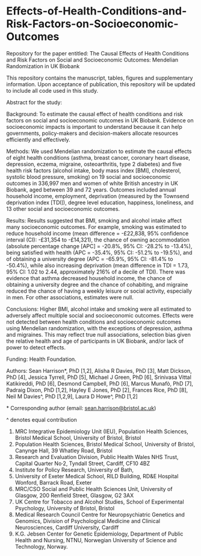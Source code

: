 # Effects-of-Health-Conditions-and-Risk-Factors-on-Socioeconomic-Outcomes
Repository for the paper entitled: The Causal Effects of Health Conditions and Risk Factors on Social and Socioeconomic Outcomes: Mendelian Randomization in UK Biobank

This repository contains the manuscript, tables, figures and supplementary information. Upon acceptance of publication, this repository will be updated to include all code used in this study.

Abstract for the study:

Background: To estimate the causal effect of health conditions and risk factors on social and socioeconomic outcomes in UK Biobank. Evidence on socioeconomic impacts is important to understand because it can help governments, policy-makers and decision-makers allocate resources efficiently and effectively.

Methods: We used Mendelian randomization to estimate the causal effects of eight health conditions (asthma, breast cancer, coronary heart disease, depression, eczema, migraine, osteoarthritis, type 2 diabetes) and five health risk factors (alcohol intake, body mass index [BMI], cholesterol, systolic blood pressure, smoking) on 19 social and socioeconomic outcomes in 336,997 men and women of white British ancestry in UK Biobank, aged between 39 and 72 years. Outcomes included annual household income, employment, deprivation (measured by the Townsend deprivation index [TDI]), degree level education, happiness, loneliness, and 13 other social and socioeconomic outcomes.

Results: Results suggested that BMI, smoking and alcohol intake affect many socioeconomic outcomes. For example, smoking was estimated to reduce household income (mean difference = -£22,838, 95% confidence interval (CI): -£31,354 to -£14,321), the chance of owning accommodation (absolute percentage change [APC] = -20.8%, 95% CI: -28.2% to -13.4%), being satisfied with health (APC = -35.4%, 95% CI: -51.2% to -19.5%), and of obtaining a university degree (APC = -65.9%, 95% CI: -81.4% to -50.4%), while also increasing deprivation (mean difference in TDI = 1.73, 95% CI: 1.02 to 2.44, approximately 216% of a decile of TDI). There was evidence that asthma decreased household income, the chance of obtaining a university degree and the chance of cohabiting, and migraine reduced the chance of having a weekly leisure or social activity, especially in men. For other associations, estimates were null.

Conclusions: Higher BMI, alcohol intake and smoking were all estimated to adversely affect multiple social and socioeconomic outcomes. Effects were not detected between health conditions and socioeconomic outcomes using Mendelian randomization, with the exceptions of depression, asthma and migraines. This may reflect true null associations, selection bias given the relative health and age of participants in UK Biobank, and/or lack of power to detect effects.

Funding: Health Foundation.

Authors: Sean Harrison*, PhD [1,2], Alisha R Davies, PhD [3], Matt Dickson, PhD [4], Jessica Tyrrell, PhD [5], Michael J Green, PhD [6], Srinivasa Vittal Katikireddi, PhD [6], Desmond Campbell, PhD [6], Marcus Munafò, PhD [7], Padraig Dixon, PhD [1,2], Hayley E Jones, PhD [2], Frances Rice, PhD [8], Neil M Davies^, PhD [1,2,9], Laura D Howe^, PhD [1,2]

\* Corresponding author (email: sean.harrison@bristol.ac.uk)

^ denotes equal contribution

1.	MRC Integrative Epidemiology Unit (IEU), Population Health Sciences, Bristol Medical School, University of Bristol, Bristol
2.	Population Health Sciences, Bristol Medical School, University of Bristol, Canynge Hall, 39 Whatley Road, Bristol
3.	Research and Evaluation Division, Public Health Wales NHS Trust, Capital Quarter No·2, Tyndall Street, Cardiff, CF10 4BZ
4.	Institute for Policy Research, University of Bath, 
5.	University of Exeter Medical School, RILD Building, RD&E Hospital Wonford, Barrack Road, Exeter
6.	MRC/CSO Social and Public Health Sciences Unit, University of Glasgow, 200 Renfield Street, Glasgow, G2 3AX
7.	UK Centre for Tobacco and Alcohol Studies, School of Experimental Psychology, University of Bristol, Bristol
8.	Medical Research Council Centre for Neuropsychiatric Genetics and Genomics, Division of Psychological Medicine and Clinical Neurosciences, Cardiff University, Cardiff
9.	K.G. Jebsen Center for Genetic Epidemiology, Department of Public Health and Nursing, NTNU, Norwegian University of Science and Technology, Norway.

